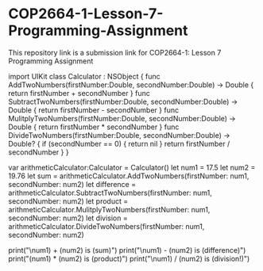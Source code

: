 # COP2664-1-Lesson-7-Programming-Assignment
This repository link is a submission link for COP2664-1: Lesson 7 Programming Assignment

import UIKit
class Calculator : NSObject
{
    func AddTwoNumbers(firstNumber:Double, secondNumber:Double) -> Double {
      return firstNumber + secondNumber
    }
    func SubtractTwoNumbers(firstNumber:Double, secondNumber:Double) -> Double {
        return firstNumber - secondNumber
    }
    func MulitplyTwoNumbers(firstNumber:Double, secondNumber:Double) -> Double {
        return firstNumber * secondNumber
    }
    func DivideTwoNumbers(firstNumber:Double, secondNumber:Double) -> Double? {
        if (secondNumber == 0) {
            return nil
        }
        return firstNumber / secondNumber
    }
}

var arithmeticCalculator:Calculator = Calculator()
let num1 = 17.5
let num2 = 19.76
let sum = arithmeticCalculator.AddTwoNumbers(firstNumber: num1, secondNumber: num2)
let difference = arithmeticCalculator.SubtractTwoNumbers(firstNumber: num1, secondNumber: num2)
let product = arithmeticCalculator.MulitplyTwoNumbers(firstNumber: num1, secondNumber: num2)
let division = arithmeticCalculator.DivideTwoNumbers(firstNumber: num1, secondNumber: num2)

print("\num1) + \(num2) is \(sum)")
print("\num1) - \(num2) is \(difference)")
print("\(num1) * \(num2) is \(product)")
print("\num1) / \(num2) is \(division!)")
